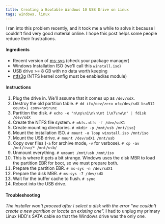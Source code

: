 ```yaml
---
title: Creating a Bootable Windows 10 USB Drive on Linux
tags: windows, linux
---
```


I ran into this problem recently, and it took me a while to solve it because I couldn't find very good material online. I hope this post helps some people reduce their frustrations.

#### Ingredients
- Recent  version of [ms-sys](http://ms-sys.sourceforge.net/)  (check your package manager)
- Windows Installation ISO (we'll call this `winstall.iso`)
- USB drive >= 8 GB with no data worth keeping
- [ntfs3g](http://www.tuxera.com/community/ntfs-3g-download/) (NTFS kernel config must be enabled/as module)

#### Instructions
1. Plug the drive in. We'll assume that it comes up as `/dev/sdX`.
2. Destroy the old partition table.
`# dd if=/dev/zero of=/dev/sdX bs=512 count=1 conv=notrunc`
3. Partition the disk.
`# echo -e "n\np\n1\n\n\nt 1\n7\nw\n" | fdisk /dev/sdX`
4. Create the NTFS file system.
`# mkfs.ntfs -f /dev/sdX1`
5. Create mounting directories.
`# mkdir -p /mnt/usb /mnt/iso}`
6. Mount the installation ISO.
`# mount -o loop winstall.iso /mnt/iso`
7. Mount the USB drive.
`# mount /dev/sdX1 /mnt/usb`
8. Copy over files (`-a` for archive mode, `-v` for verbose).
`# cp -av /mnt/iso/* /mnt/usb/`
9. Unmount everything.
`# umount /mnt/usb /mnt/iso`
10. This is where it gets a bit strange. Windows uses the disk MBR to load the partition EBR for boot, so we must prepare both.
11. Prepare the partition EBR.
`# ms-sys -n /dev/sdX1`
12. Prepare the disk MBR.
`# ms-sys -7 /dev/sdX`
13. Wait for the buffer cache to flush.
`# sync`
14. Reboot into the USB drive.

#### Troubleshooting
_The installer won't proceed after I select a disk with the error "we couldn't create a new partition or locate an existing one"._
I had to unplug my primary Linux HDD's SATA cable so that the Windows drive was the only one. 
